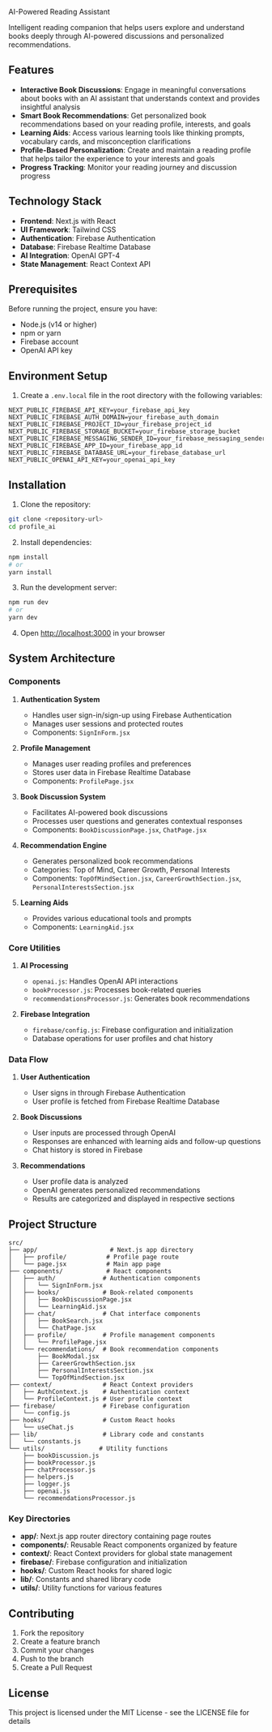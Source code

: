 AI-Powered Reading Assistant

Intelligent reading companion that helps users explore and understand books deeply through AI-powered discussions and personalized recommendations.

## Features

- **Interactive Book Discussions**: Engage in meaningful conversations about books with an AI assistant that understands context and provides insightful analysis
- **Smart Book Recommendations**: Get personalized book recommendations based on your reading profile, interests, and goals
- **Learning Aids**: Access various learning tools like thinking prompts, vocabulary cards, and misconception clarifications
- **Profile-Based Personalization**: Create and maintain a reading profile that helps tailor the experience to your interests and goals
- **Progress Tracking**: Monitor your reading journey and discussion progress

## Technology Stack

- **Frontend**: Next.js with React
- **UI Framework**: Tailwind CSS
- **Authentication**: Firebase Authentication
- **Database**: Firebase Realtime Database
- **AI Integration**: OpenAI GPT-4
- **State Management**: React Context API

## Prerequisites

Before running the project, ensure you have:

- Node.js (v14 or higher)
- npm or yarn
- Firebase account
- OpenAI API key

## Environment Setup

1. Create a `.env.local` file in the root directory with the following variables:

```env
NEXT_PUBLIC_FIREBASE_API_KEY=your_firebase_api_key
NEXT_PUBLIC_FIREBASE_AUTH_DOMAIN=your_firebase_auth_domain
NEXT_PUBLIC_FIREBASE_PROJECT_ID=your_firebase_project_id
NEXT_PUBLIC_FIREBASE_STORAGE_BUCKET=your_firebase_storage_bucket
NEXT_PUBLIC_FIREBASE_MESSAGING_SENDER_ID=your_firebase_messaging_sender_id
NEXT_PUBLIC_FIREBASE_APP_ID=your_firebase_app_id
NEXT_PUBLIC_FIREBASE_DATABASE_URL=your_firebase_database_url
NEXT_PUBLIC_OPENAI_API_KEY=your_openai_api_key
```

## Installation

1. Clone the repository:
```bash
git clone <repository-url>
cd profile_ai
```

2. Install dependencies:
```bash
npm install
# or
yarn install
```

3. Run the development server:
```bash
npm run dev
# or
yarn dev
```

4. Open [http://localhost:3000](http://localhost:3000) in your browser

## System Architecture

### Components

1. **Authentication System**
   - Handles user sign-in/sign-up using Firebase Authentication
   - Manages user sessions and protected routes
   - Components: `SignInForm.jsx`

2. **Profile Management**
   - Manages user reading profiles and preferences
   - Stores user data in Firebase Realtime Database
   - Components: `ProfilePage.jsx`

3. **Book Discussion System**
   - Facilitates AI-powered book discussions
   - Processes user questions and generates contextual responses
   - Components: `BookDiscussionPage.jsx`, `ChatPage.jsx`

4. **Recommendation Engine**
   - Generates personalized book recommendations
   - Categories: Top of Mind, Career Growth, Personal Interests
   - Components: `TopOfMindSection.jsx`, `CareerGrowthSection.jsx`, `PersonalInterestsSection.jsx`

5. **Learning Aids**
   - Provides various educational tools and prompts
   - Components: `LearningAid.jsx`

### Core Utilities

1. **AI Processing**
   - `openai.js`: Handles OpenAI API interactions
   - `bookProcessor.js`: Processes book-related queries
   - `recommendationsProcessor.js`: Generates book recommendations

2. **Firebase Integration**
   - `firebase/config.js`: Firebase configuration and initialization
   - Database operations for user profiles and chat history

### Data Flow

1. **User Authentication**
   - User signs in through Firebase Authentication
   - User profile is fetched from Firebase Realtime Database

2. **Book Discussions**
   - User inputs are processed through OpenAI
   - Responses are enhanced with learning aids and follow-up questions
   - Chat history is stored in Firebase

3. **Recommendations**
   - User profile data is analyzed
   - OpenAI generates personalized recommendations
   - Results are categorized and displayed in respective sections

## Project Structure

```
src/
├── app/                    # Next.js app directory
│   ├── profile/           # Profile page route
│   └── page.jsx           # Main app page
├── components/            # React components
│   ├── auth/             # Authentication components
│   │   └── SignInForm.jsx
│   ├── books/            # Book-related components
│   │   ├── BookDiscussionPage.jsx
│   │   └── LearningAid.jsx
│   ├── chat/             # Chat interface components
│   │   ├── BookSearch.jsx
│   │   └── ChatPage.jsx
│   ├── profile/          # Profile management components
│   │   └── ProfilePage.jsx
│   └── recommendations/  # Book recommendation components
│       ├── BookModal.jsx
│       ├── CareerGrowthSection.jsx
│       ├── PersonalInterestsSection.jsx
│       └── TopOfMindSection.jsx
├── context/              # React Context providers
│   ├── AuthContext.js    # Authentication context
│   └── ProfileContext.js # User profile context
├── firebase/             # Firebase configuration
│   └── config.js
├── hooks/                # Custom React hooks
│   └── useChat.js
├── lib/                  # Library code and constants
│   └── constants.js
└── utils/               # Utility functions
    ├── bookDiscussion.js
    ├── bookProcessor.js
    ├── chatProcessor.js
    ├── helpers.js
    ├── logger.js
    ├── openai.js
    └── recommendationsProcessor.js
```

### Key Directories

- **app/**: Next.js app router directory containing page routes
- **components/**: Reusable React components organized by feature
- **context/**: React Context providers for global state management
- **firebase/**: Firebase configuration and initialization
- **hooks/**: Custom React hooks for shared logic
- **lib/**: Constants and shared library code
- **utils/**: Utility functions for various features

## Contributing

1. Fork the repository
2. Create a feature branch
3. Commit your changes
4. Push to the branch
5. Create a Pull Request

## License

This project is licensed under the MIT License - see the LICENSE file for details
